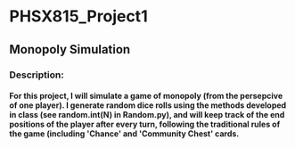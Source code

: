 # PHSX815_Project1
## Monopoly Simulation
### Description:
#### For this project, I will simulate a game of monopoly (from the persepcive of one player). I generate random dice rolls using the methods developed in class (see random.int(N) in Random.py), and will keep track of the end positions of the player after every turn, following the traditional rules of the game (including 'Chance' and 'Community Chest' cards.
